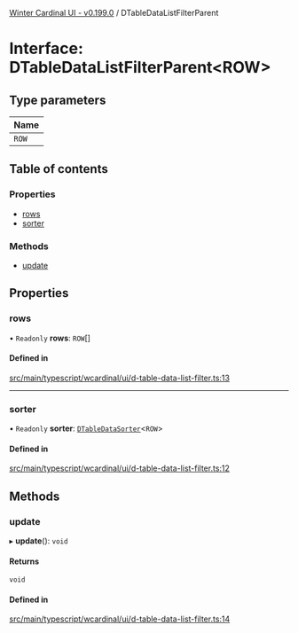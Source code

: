 [Winter Cardinal UI - v0.199.0](../index.md) / DTableDataListFilterParent

# Interface: DTableDataListFilterParent<ROW\>

## Type parameters

| Name |
| :------ |
| `ROW` |

## Table of contents

### Properties

- [rows](DTableDataListFilterParent.md#rows)
- [sorter](DTableDataListFilterParent.md#sorter)

### Methods

- [update](DTableDataListFilterParent.md#update)

## Properties

### rows

• `Readonly` **rows**: `ROW`[]

#### Defined in

[src/main/typescript/wcardinal/ui/d-table-data-list-filter.ts:13](https://github.com/winter-cardinal/winter-cardinal-ui/blob/v0.199.0/src/main/typescript/wcardinal/ui/d-table-data-list-filter.ts#L13)

___

### sorter

• `Readonly` **sorter**: [`DTableDataSorter`](DTableDataSorter.md)<`ROW`\>

#### Defined in

[src/main/typescript/wcardinal/ui/d-table-data-list-filter.ts:12](https://github.com/winter-cardinal/winter-cardinal-ui/blob/v0.199.0/src/main/typescript/wcardinal/ui/d-table-data-list-filter.ts#L12)

## Methods

### update

▸ **update**(): `void`

#### Returns

`void`

#### Defined in

[src/main/typescript/wcardinal/ui/d-table-data-list-filter.ts:14](https://github.com/winter-cardinal/winter-cardinal-ui/blob/v0.199.0/src/main/typescript/wcardinal/ui/d-table-data-list-filter.ts#L14)
